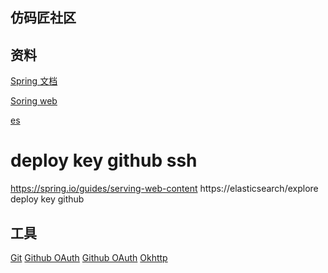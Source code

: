 ## 仿码匠社区

## 资料
[Spring 文档](https://spring.io/guides)

[Soring web](https://spring.io/guides/serving-web-content)

[es](https://elasticsearch/explore)



deploy key github ssh
=======
https://spring.io/guides/serving-web-content
https://elasticsearch/explore
deploy key github






## 工具
[Git](https://git-scm.com/download)
[Github OAuth](https://developer.github.com/apps/building-oauth-apps/creating-an-oauth-app/)
[Github OAuth](https://developer.github.com/apps/building-oauth-apps/authorizing-oauth-apps/)
[Okhttp](https://square.github.io/okhttp/)


